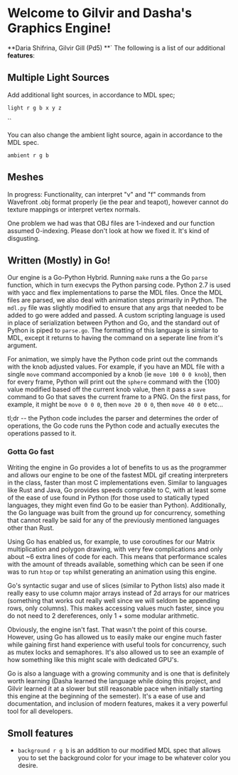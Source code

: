 # Welcome to Gilvir and Dasha's Graphics Engine!
**Daria Shifrina, Gilvir Gill (Pd5) **`
The following is a list of our additional **features**:


## Multiple Light Sources

Add additional light sources, in accordance to MDL spec;

```
light r g b x y z
```
``

You can also change the ambient light source, again in accordance to the MDL spec.

```
ambient r g b
```

## Meshes
In progress:
Functionality, can interpret "v" and "f" commands from Wavefront .obj format properly (ie the pear and teapot), however cannot do texture mappings or interpret vertex normals.

One problem we had was that OBJ files are 1-indexed and our function assumed 0-indexing. Please don't look at how we fixed it. It's kind of disgusting.
## Written (Mostly) in Go!

Our engine is a Go-Python Hybrid. Running `make` runs a the Go `parse` function, which in turn execvps the Python parsing code. Python 2.7 is used with yacc and flex implementations to parse the MDL files. Once the MDL files are parsed, we also deal with animation steps primarily in Python. The `mdl.py` file was slightly modified to ensure that any args that needed to be added to go were added and passed. A custom scripting language is used in place of serialization between Python and Go, and
the standard out of Python is piped to `parse.go`. The formatting of this language is similar to MDL, except it returns to having the command on a seperate line from it's argument. 

For animation, we simply have the Python code print out the commands with the knob adjusted values. For example, if you have an MDL file with a single `move` command accomponied by a knob (ie `move 100 0 0 knob`), then for every frame, Python will print out the `sphere` command with the {100} value modified based off the current knob value, then it pass a `save` command to Go that saves the current frame to a PNG. On the first pass, for example, it might be `move 0 0 0`, then `move 20 0 0`, then `move 40 0 0` etc...

tl;dr -- the Python code includes the parser and determines the order of operations, the Go code runs the Python code and actually executes the operations passed to it.
### Gotta Go fast
Writing the engine in Go provides a lot of benefits to us as the programmer and allows our engine to be one of the fastest MDL gif creating interpreters in the class, faster than most C implementations even. Similar to languages like Rust and Java, Go provides speeds comprable to C, with at least some of the ease of use found in Python (for those used to statically typed languages, they might even find Go to be easier than Python). Additionally, the Go language was built from the ground up for concurrency, something that cannot really be said for any of the previously mentioned languages other than Rust. 

Using Go has enabled us, for example, to use coroutines for our Matrix multiplication and polygon drawing, with very few complications and only about ~6 extra lines of code for each. This means that performance scales with the amount of threads available, something which can be seen if one was to run `htop` or `top` whilst generating an animation using this engine. 

Go's syntactic sugar and use of slices (similar to Python lists) also made it really easy to use column major arrays instead of 2d arrays for our matrices (something that works out really well since we will seldom be appending rows, only columns). This makes accessing values much faster, since you do not need to 2 dereferences, only 1 + some modular arithmetic.

Obviously, the engine isn't fast. That wasn't the point of this course. However, using Go has allowed us to easily make our engine much faster while gaining first hand experience with useful tools for concurrency, such as mutex locks and semaphores. It's also allowed us to see an example of how something like this might scale with dedicated GPU's. 

Go is also a language with a growing community and is one that is definitely worth learning (Dasha learned the language while doing this project, and Gilvir learned it at a slower but still reasonable pace when initially starting this engine at the beginning of the semester). It's a ease of use and documentation, and inclusion of modern features, makes it a very powerful tool for all developers.

## Smoll features

* `background r g b` is an addition to our modified MDL spec that allows you to set the background color for your image to be whatever color you desire.
